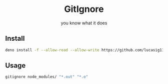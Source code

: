 <h1 align="center">GitIgnore</h1>
<p align="center">you know what it does </p>

## Install

```sh
deno install -f --allow-read --allow-write https://github.com/lucasig11/gitignore/blob/master/mod.ts
```

## Usage

```sh
gitignore node_modules/ "*.out" "*.o"
```
